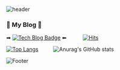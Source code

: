 ![header](https://capsule-render.vercel.app/api?type=waving&color=FFD400&height=200&section=header&text=JungA-code&fontSize=%60)

### 💚 My Blog 💚
  ➡ [![Tech Blog Badge](http://img.shields.io/badge/-Tech%20BLOG-black?style=flat-square&logo=github&link=https://blog.naver.com/dlwjddk218/)](https://blog.naver.com/dlwjddk218/) ⬅ &nbsp;&nbsp;&nbsp;&nbsp;&nbsp;&nbsp;&nbsp;&nbsp;&nbsp;&nbsp;[![Hits](https://hits.seeyoufarm.com/api/count/incr/badge.svg?url=https%3A%2F%2Fgithub.com%2FJungA-code%2Fhit-counter&count_bg=%23FFC5FE&title_bg=%23000000&icon=gnome.svg&icon_color=%23E56767&title=hits&edge_flat=false)](https://hits.seeyoufarm.com)

  
  [![Top Langs](https://github-readme-stats.vercel.app/api/top-langs/?username=JungA-code&layout=compact)](https://github.com/JungA-code/github-readme-stats)&nbsp;&nbsp;&nbsp;&nbsp;&nbsp;&nbsp;&nbsp;&nbsp;&nbsp;&nbsp;![Anurag's GitHub stats](https://github-readme-stats.vercel.app/api?username=JungA-code&show_icons=true&theme=dracula)


![Footer](https://capsule-render.vercel.app/api?type=waving&color=FFD400&height=200&section=footer)
